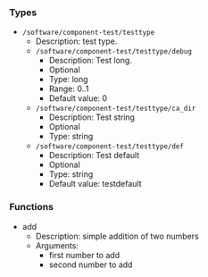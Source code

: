 
### Types

 - `/software/component-test/testtype`
    - Description: test type.
    - `/software/component-test/testtype/debug`
        - Description: Test long.
        - Optional
        - Type: long
        - Range: 0..1
        - Default value: 0
    - `/software/component-test/testtype/ca_dir`
        - Description: Test string
        - Optional
        - Type: string
    - `/software/component-test/testtype/def`
        - Description: Test default
        - Optional
        - Type: string
        - Default value: testdefault

### Functions

 - add
    - Description: simple addition of two numbers
    - Arguments:
        - first number to add
        - second number to add

